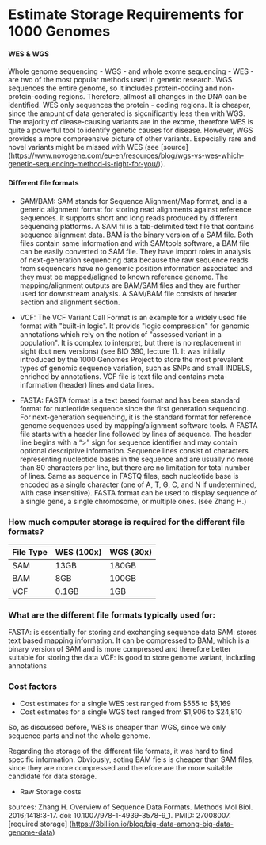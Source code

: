 # Estimate Storage Requirements for 1000 Genomes

#### WES & WGS 
Whole genome sequencing - WGS - and whole exome sequencing - WES - are two of the most popular methods used in genetic research. WGS sequences the entire genome, so it includes protein-coding and non-protein-coding regions. Therefore, allmost all changes in the DNA can be identified. WES only sequences the protein - coding regions. It is cheaper, since the ampunt of data generated is sigcnificantly less then with WGS. The majority of diease-causing variants are in the exome, therefore  WES is quite a powerful tool to identify genetic causes for disease. However, WGS provides a more compreensive picture of other variants. Especially rare and novel variants might be missed with WES (see [source] (https://www.novogene.com/eu-en/resources/blog/wgs-vs-wes-which-genetic-sequencing-method-is-right-for-you/)). 

#### Diﬀerent file formats
- SAM/BAM: SAM stands for Sequence Alignment/Map format, and is a generic alignment format for storing read alignments against reference sequences. It supports short and long reads produced by different sequencing platforms. A SAM fil is a tab-delimited text file that contains sequence alignment data. BAM is the binary version of a SAM file. Both files contain same information and with SAMtools software, a BAM file can be easily converted to SAM file. They have import roles in analysis of next-generation sequencing data because the raw sequence reads from sequencers have no genomic position information associated and they must be mapped/aligned to known reference genome. The mapping/alignment outputs are BAM/SAM files and they are further used for downstream analysis. A SAM/BAM file consists of header section and alignment section.
  
- VCF: The VCF Variant Call Format is an example for a widely used file format with "built-in logic". It provids "logic
compression" for genomic annotations which rely on the notion of "assessed variant in a population". It is complex to interpret, but there is no replacement in sight (but new versions) (see BIO 390, lecture 1). It was initially introduced by the 1000 Genomes Project to store the most prevalent types of genomic sequence variation, such as SNPs and small INDELS, enriched by annotations. VCF file is text file and contains meta-information (header) lines and data lines.

- FASTA: FASTA format is a text based format and has been standard format for nucleotide sequence since the first generation sequencing. For next-generation sequencing, it is the standard format for reference genome sequences used by mapping/alignment software tools. A FASTA file starts with a header line followed by lines of sequence. The header line begins with a “>” sign for sequence identifier and may contain optional descriptive information. Sequence lines consist of characters representing nucleotide bases in the sequence and are usually no more than 80 characters per line, but there are  no limitation for total number of lines. Same as sequence in FASTQ files, each nucleotide base is encoded as a single character (one of A, T, G, C, and N if undetermined, with case insensitive). FASTA format can be used to display sequence of a single gene, a single chromosome, or multiple ones.
(see Zhang H.)

### How much computer storage is required for the different file formats?

|File Type|WES (100x)|WGS (30x)|
|-------|-------------------|----|
|SAM|	13GB|	180GB|
|BAM|8GB|100GB|
|VCF|	0.1GB|1GB|


### What are the different file formats typically used for: 

FASTA: is essentially for storing  and exchanging sequence data
SAM: stores text based mapping information. It can be compressed to BAM, which is a binary version of SAM and is more compressed and therefore better suitable for storing the data
VCF: is good to store genome variant, including annotations

### Cost factors
- Cost estimates for a single WES test ranged from $555 to $5,169
- Cost estimates for a single WGS test ranged from $1,906 to $24,810

So, as discussed before, WES is cheaper than WGS, since we only sequence parts and not the whole genome. 

Regarding the storage of the different file formats, it was hard to find specific information. Obviously, soting BAM fiels is cheaper than SAM files, since they are more compressed and therefore are the more suitable candidate for data storage. 


- Raw Storage costs


sources: 
Zhang H. Overview of Sequence Data Formats. Methods Mol Biol. 2016;1418:3-17. doi: 10.1007/978-1-4939-3578-9_1. PMID: 27008007.
[required storage] (https://3billion.io/blog/big-data-among-big-data-genome-data)
